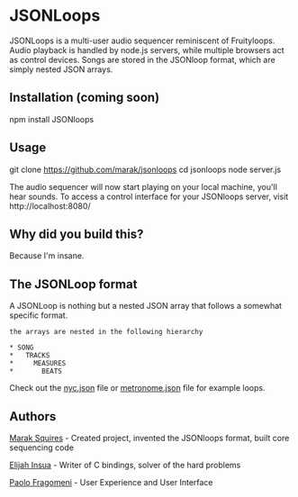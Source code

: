 # JSONLoops

JSONLoops is a multi-user audio sequencer reminiscent of Fruityloops. Audio playback is handled by node.js servers, while multiple browsers act as control devices. Songs are stored in the JSONloop format, which are simply nested JSON arrays. 


## Installation (coming soon)

   npm install JSONloops

## Usage

  git clone https://github.com/marak/jsonloops
  cd jsonloops
  node server.js
  
The audio sequencer will now start playing on your local machine, you'll hear sounds. To access a control interface for your JSONloops server, visit http://localhost:8080/


## Why did you build this?

Because I'm insane.


## The JSONLoop format

A JSONLoop is nothing but a nested JSON array that follows a somewhat specific format.

    the arrays are nested in the following hierarchy 
    
    * SONG
    *   TRACKS
    *     MEASURES
    *       BEATS
  
Check out the [nyc.json](https://github.com/Marak/JSONloops/blob/master/loops/nyc.json) file or [metronome.json](https://github.com/Marak/JSONloops/blob/master/loops/metronome.json) file for example loops.

## Authors

[Marak Squires](https://github.com/marak/) - Created project, invented the JSONloops format, built core sequencing code

[Elijah Insua](https://github.com/tmpvar/) - Writer of C bindings, solver of the hard problems

[Paolo Fragomeni](https://github.com/hij1nx/) - User Experience and User Interface

